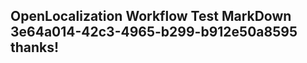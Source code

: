 <properties
ms.topic="hero-topic"
ms.test1="hero-topic"
ms.test2="test"/>

## OpenLocalization Workflow Test MarkDown 3e64a014-42c3-4965-b299-b912e50a8595 thanks!
